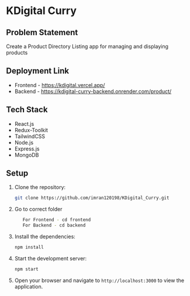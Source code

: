 # KDigital Curry

## Problem Statement

Create a Product Directory Listing app for managing and displaying products

## Deployment Link

* Frontend - https://kdigital.vercel.app/
* Backend - https://kdigital-curry-backend.onrender.com/product/

## Tech Stack

* React.js
* Redux-Toolkit
* TailwindCSS
* Node.js
* Express.js
* MongoDB

## Setup

  1. Clone the repository:

     ```bash
     git clone https://github.com/imran120198/KDigital_Curry.git
     ```
2. Go to correct folder

   ```bash
      For Frontend - cd frontend
      For Backend - cd backend
   ```
4. Install the dependencies:

   ```bash
   npm install
   ```

5. Start the development server:

   ```bash
   npm start
   ```

6. Open your browser and navigate to `http://localhost:3000` to view the application.

